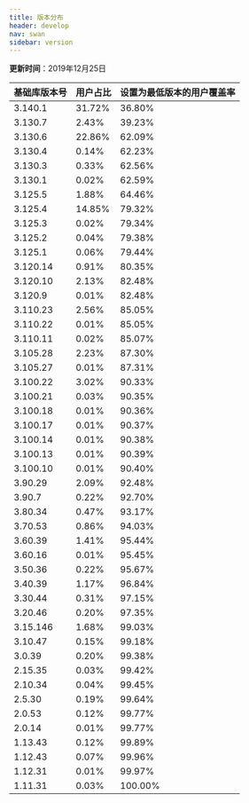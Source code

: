 ```yaml
---
title: 版本分布
header: develop
nav: swan
sidebar: version
---
```

**更新时间**：2019年12月25日


 
|基础库版本号|用户占比|设置为最低版本的用户覆盖率|
|---|---|---|
|3.140.1|31.72%|36.80%|
|3.130.7|2.43%|39.23%|
|3.130.6|22.86%|62.09%|
|3.130.4|0.14%|62.23%|
|3.130.3|0.33%|62.56%|
|3.130.1|0.02%|62.59%|
|3.125.5|1.88%|64.46%|
|3.125.4|14.85%|79.32%|
|3.125.3|0.02%|79.34%|
|3.125.2|0.04%|79.38%|
|3.125.1|0.06%|79.44%|
|3.120.14|0.91%|80.35%|
|3.120.10|2.13%|82.48%|
|3.120.9|0.01%|82.48%|
|3.110.23|2.56%|85.05%|
|3.110.22|0.01%|85.05%|
|3.110.11|0.02%|85.07%|
|3.105.28|2.23%|87.30%|
|3.105.27|0.01%|87.31%|
|3.100.22|3.02%|90.33%|
|3.100.21|0.03%|90.35%|
|3.100.18|0.01%|90.36%|
|3.100.17|0.01%|90.37%|
|3.100.14|0.01%|90.38%|
|3.100.13|0.01%|90.39%|
|3.100.10|0.01%|90.40%|
|3.90.29|2.09%|92.48%|
|3.90.7|0.22%|92.70%|
|3.80.34|0.47%|93.17%|
|3.70.53|0.86%|94.03%|
|3.60.39|1.41%|95.44%|
|3.60.16|0.01%|95.45%|
|3.50.36|0.22%|95.67%|
|3.40.39|1.17%|96.84%|
|3.30.44|0.31%|97.15%|
|3.20.46|0.20%|97.35%|
|3.15.146|1.68%|99.03%|
|3.10.47|0.15%|99.18%|
|3.0.39|0.20%|99.38%|
|2.15.35|0.03%|99.42%|
|2.10.34|0.04%|99.45%|
|2.5.30|0.19%|99.64%|
|2.0.53|0.12%|99.77%|
|2.0.14|0.01%|99.77%|
|1.13.43|0.12%|99.89%|
|1.12.43|0.07%|99.96%|
|1.12.31|0.01%|99.97%|
|1.11.31|0.03%|100.00%|